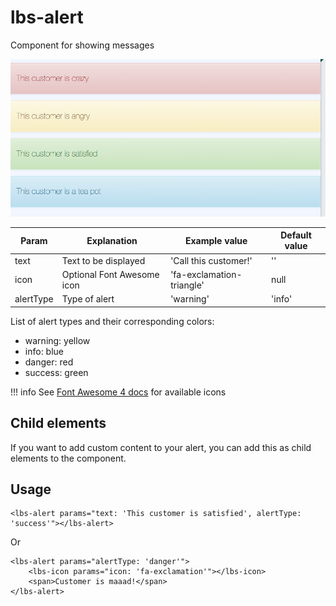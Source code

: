 # lbs-alert
Component for showing messages

![The LBS Alert](../assets/images/lbs-alert.png)

Param           | Explanation                     | Example value               | Default value
--------------- | ------------------------------- |---------------              | -------------
text            | Text to be displayed            | 'Call this customer!'       | ''
icon            | Optional Font Awesome icon      | 'fa-exclamation-triangle'   | null
alertType       | Type of alert                   | 'warning'                   | 'info'

List of alert types and their corresponding colors:
* warning: yellow
* info: blue
* danger: red
* success: green

!!! info
    See [Font Awesome 4 docs](https://fontawesome.com/v4.7.0/) for available icons

## Child elements
If you want to add custom content to your alert, you can add this as child elements to the component.

## Usage
```
<lbs-alert params="text: 'This customer is satisfied', alertType: 'success'"></lbs-alert>
```
Or
```
<lbs-alert params="alertType: 'danger'">
	<lbs-icon params="icon: 'fa-exclamation'"></lbs-icon>
	<span>Customer is maaad!</span>
</lbs-alert>
```